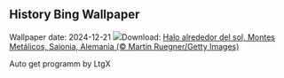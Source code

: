 ## History Bing Wallpaper
Wallpaper date: 2024-12-21
![](https://www.bing.com/th?id=OHR.SolsticeHalo_ES-ES1500540396_UHD.jpg&w=1000)Download: [Halo alrededor del sol, Montes Metálicos, Sajonia, Alemania (© Martin Ruegner/Getty Images)](https://www.bing.com/th?id=OHR.SolsticeHalo_ES-ES1500540396_UHD.jpg)

Auto get programm by LtgX
